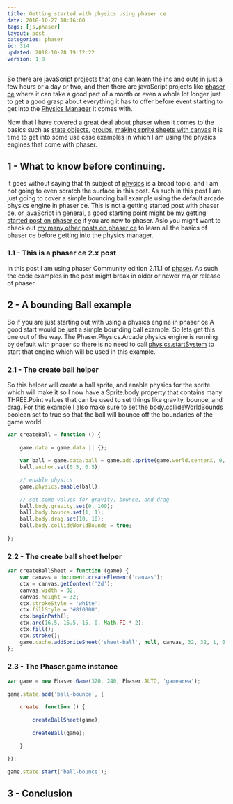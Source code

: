 ```yaml
---
title: Getting started with physics using phaser ce
date: 2018-10-27 18:16:00
tags: [js,phaser]
layout: post
categories: phaser
id: 314
updated: 2018-10-28 19:12:22
version: 1.8
---
```


So there are javaScript projects that one can learn the ins and outs in just a few hours or a day or two, and then there are javaScript projects like [phaser ce](https://photonstorm.github.io/phaser-ce/index.html) where it can take a good part of a month or even a whole lot longer just to get a good grasp about everything it has to offer before event starting to get into the [Physics Manager](https://photonstorm.github.io/phaser-ce/Phaser.Physics.html) it comes with.

Now that I have covered a great deal about phaser when it comes to the basics such as [state objects](/2017/10/06/phaser-state-objects/), [groups](/2018/08/24/phaser-groups/), [making sprite sheets with canvas](/2018/08/04/phaser-spritesheet-from-canvas/) it is time to get into some use case examples in which I am using the physics engines that come with phaser.

<!-- more -->

## 1 - What to know before continuing.

it goes without saying that th subject of [physics](https://en.wikipedia.org/wiki/Physics) is a broad topic, and I am not going to even scratch the surface in this post. As such in this post I am just going to cover a simple bouncing ball example using the default arcade physics engine in phaser ce. This is not a getting started post with phaser ce, or javaScript in general, a good starting point might be [my getting started post on phaser ce](/2017/10/04/phaser-getting-started/) if you are new to phaser. Aslo you might want to check out [my many other posts on phaser ce](/categories/phaser/) to learn all the basics of phaser ce before getting into the physics manager.

### 1.1 - This is a phaser ce 2.x post

In this post I am using phaser Community edition 2.11.1 of [phaser](https://phaser.io/). As such the code examples in the post might break in older or newer major release of phaser.

## 2 - A bounding Ball example

So if you are just starting out with using a physics engine in phaser ce A good start would be just a simple bounding ball example. So lets get this one out of the way. The Phaser.Physics.Arcade physics engine is running by default with phaser so there is no need to call [physics.startSystem](https://photonstorm.github.io/phaser-ce/Phaser.Physics.html#startSystem) to start that engine which will be used in this example.

### 2.1 - The create ball helper

So this helper will create a ball sprite, and enable physics for the sprite which will make it so I now have a Sprite.body property that contains many THREE.Point values that can be used to set things like gravity, bounce, and drag. For this example I also make sure to set the body.collideWorldBounds boolean set to true so that the ball will bounce off the boundaries of the game world.

```js
var createBall = function () {
 
    game.data = game.data || {};
 
    var ball = game.data.ball = game.add.sprite(game.world.centerX, 0, 'sheet-ball', 0);
    ball.anchor.set(0.5, 0.5);
 
    // enable physics
    game.physics.enable(ball);
 
    // set some values for gravity, bounce, and drag
    ball.body.gravity.set(0, 100);
    ball.body.bounce.set(1, 1);
    ball.body.drag.set(10, 10);
    ball.body.collideWorldBounds = true;
 
};
```

### 2.2 - The create ball sheet helper

```js
var createBallSheet = function (game) {
    var canvas = document.createElement('canvas');
    ctx = canvas.getContext('2d');
    canvas.width = 32;
    canvas.height = 32;
    ctx.strokeStyle = 'white';
    ctx.fillStyle = '#8f0000';
    ctx.beginPath();
    ctx.arc(16.5, 16.5, 15, 0, Math.PI * 2);
    ctx.fill();
    ctx.stroke();
    game.cache.addSpriteSheet('sheet-ball', null, canvas, 32, 32, 1, 0, 0);
};
```

### 2.3 - The Phaser.game instance

```js
var game = new Phaser.Game(320, 240, Phaser.AUTO, 'gamearea');
 
game.state.add('ball-bounce', {
 
    create: function () {
 
        createBallSheet(game);
 
        createBall(game);
 
    }
 
});
 
game.state.start('ball-bounce');
```

## 3 - Conclusion
